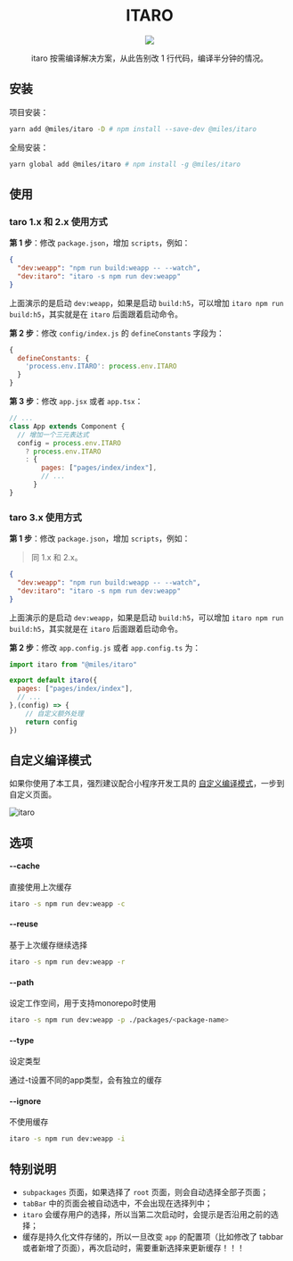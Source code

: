 <div align="center">
<h1>ITARO</h1>
<img src="./demo.gif"/>
<p>itaro 按需编译解决方案，从此告别改 1 行代码，编译半分钟的情况。</p>
</div>

## 安装

项目安装：

```bash
yarn add @miles/itaro -D # npm install --save-dev @miles/itaro
```

全局安装：

```bash
yarn global add @miles/itaro # npm install -g @miles/itaro
```

## 使用

### taro 1.x 和 2.x 使用方式

**第 1 步**：修改 `package.json`，增加 `scripts`，例如：

```json
{
  "dev:weapp": "npm run build:weapp -- --watch",
  "dev:itaro": "itaro -s npm run dev:weapp"
}
```

上面演示的是启动 `dev:weapp`，如果是启动 `build:h5`，可以增加 `itaro npm run build:h5`，其实就是在 `itaro` 后面跟着启动命令。

**第 2 步**：修改 `config/index.js` 的 `defineConstants` 字段为：

```js
{
  defineConstants: {
    'process.env.ITARO': process.env.ITARO
  }
}
```

**第 3 步**：修改 `app.jsx` 或者 `app.tsx`：

```jsx
// ...
class App extends Component {
  // 增加一个三元表达式
  config = process.env.ITARO
    ? process.env.ITARO
    : {
        pages: ["pages/index/index"],
        // ...
      }
}
```

### taro 3.x 使用方式

**第 1 步**：修改 `package.json`，增加 `scripts`，例如：

> 同 1.x 和 2.x。

```json
{
  "dev:weapp": "npm run build:weapp -- --watch",
  "dev:itaro": "itaro -s npm run dev:weapp"
}
```

上面演示的是启动 `dev:weapp`，如果是启动 `build:h5`，可以增加 `itaro npm run build:h5`，其实就是在 `itaro` 后面跟着启动命令。

**第 2 步**：修改 `app.config.js` 或者 `app.config.ts` 为：

```js
import itaro from "@miles/itaro"

export default itaro({
  pages: ["pages/index/index"],
  // ...
},(config) => {
    // 自定义额外处理
    return config
})
```

## 自定义编译模式

如果你使用了本工具，强烈建议配合小程序开发工具的 [自定义编译模式](https://blog.csdn.net/hongxue8888/article/details/104614445)，一步到自定义页面。

![itaro](./demo2.png)



## 选项



#### --cache

直接使用上次缓存

```bash
itaro -s npm run dev:weapp -c
```



#### --reuse

基于上次缓存继续选择

```bash
itaro -s npm run dev:weapp -r
```



#### --path

设定工作空间，用于支持monorepo时使用

```bash
itaro -s npm run dev:weapp -p ./packages/<package-name>
```



#### --type

设定类型

通过-t设置不同的app类型，会有独立的缓存



#### --ignore

不使用缓存

```bash
itaro -s npm run dev:weapp -i
```







## 特别说明

- `subpackages` 页面，如果选择了 `root` 页面，则会自动选择全部子页面；
- `tabBar` 中的页面会被自动选中，不会出现在选择列中；
- `itaro` 会缓存用户的选择，所以当第二次启动时，会提示是否沿用之前的选择；
- 缓存是持久化文件存储的，所以一旦改变 `app` 的配置项（比如修改了 tabbar 或者新增了页面），再次启动时，需要重新选择来更新缓存！！！
